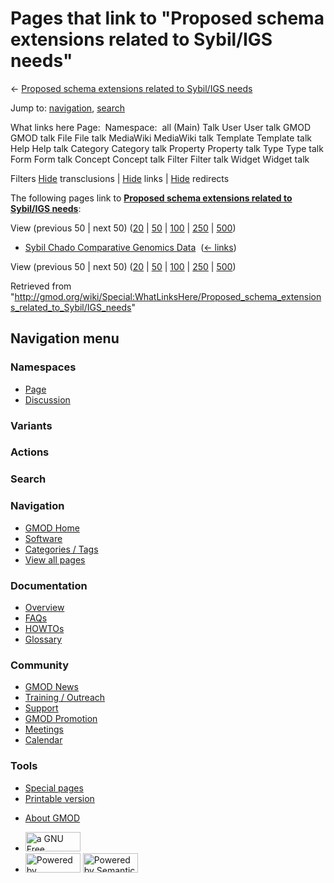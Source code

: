 <div id="mw-page-base" class="noprint">

</div>

<div id="mw-head-base" class="noprint">

</div>

<div id="content" class="mw-body" role="main">

<span id="top"></span>

<div id="mw-js-message" style="display:none;">

</div>



# <span dir="auto">Pages that link to "Proposed schema extensions related to Sybil/IGS needs"</span>

<div id="bodyContent">

<div id="contentSub">

← [Proposed schema extensions related to Sybil/IGS
needs](/wiki/Proposed_schema_extensions_related_to_Sybil/IGS_needs "Proposed schema extensions related to Sybil/IGS needs")

</div>

<div id="jump-to-nav" class="mw-jump">

Jump to: [navigation](#mw-navigation), [search](#p-search)

</div>

<div id="mw-content-text">

What links here Page:  Namespace:  all (Main) Talk User User talk GMOD
GMOD talk File File talk MediaWiki MediaWiki talk Template Template talk
Help Help talk Category Category talk Property Property talk Type Type
talk Form Form talk Concept Concept talk Filter Filter talk Widget
Widget talk

Filters
[Hide](/mediawiki/index.php?title=Special:WhatLinksHere/Proposed_schema_extensions_related_to_Sybil/IGS_needs&hidetrans=1 "Special:WhatLinksHere/Proposed schema extensions related to Sybil/IGS needs")
transclusions \|
[Hide](/mediawiki/index.php?title=Special:WhatLinksHere/Proposed_schema_extensions_related_to_Sybil/IGS_needs&hidelinks=1 "Special:WhatLinksHere/Proposed schema extensions related to Sybil/IGS needs")
links \|
[Hide](/mediawiki/index.php?title=Special:WhatLinksHere/Proposed_schema_extensions_related_to_Sybil/IGS_needs&hideredirs=1 "Special:WhatLinksHere/Proposed schema extensions related to Sybil/IGS needs")
redirects

The following pages link to **[Proposed schema extensions related to
Sybil/IGS
needs](/wiki/Proposed_schema_extensions_related_to_Sybil/IGS_needs "Proposed schema extensions related to Sybil/IGS needs")**:

View (previous 50 \| next 50)
([20](/mediawiki/index.php?title=Special:WhatLinksHere/Proposed_schema_extensions_related_to_Sybil/IGS_needs&limit=20 "Special:WhatLinksHere/Proposed schema extensions related to Sybil/IGS needs")
\|
[50](/mediawiki/index.php?title=Special:WhatLinksHere/Proposed_schema_extensions_related_to_Sybil/IGS_needs&limit=50 "Special:WhatLinksHere/Proposed schema extensions related to Sybil/IGS needs")
\|
[100](/mediawiki/index.php?title=Special:WhatLinksHere/Proposed_schema_extensions_related_to_Sybil/IGS_needs&limit=100 "Special:WhatLinksHere/Proposed schema extensions related to Sybil/IGS needs")
\|
[250](/mediawiki/index.php?title=Special:WhatLinksHere/Proposed_schema_extensions_related_to_Sybil/IGS_needs&limit=250 "Special:WhatLinksHere/Proposed schema extensions related to Sybil/IGS needs")
\|
[500](/mediawiki/index.php?title=Special:WhatLinksHere/Proposed_schema_extensions_related_to_Sybil/IGS_needs&limit=500 "Special:WhatLinksHere/Proposed schema extensions related to Sybil/IGS needs"))

- [Sybil Chado Comparative Genomics
  Data](/wiki/Sybil_Chado_Comparative_Genomics_Data "Sybil Chado Comparative Genomics Data")
  ‎ <span class="mw-whatlinkshere-tools">([←
  links](/mediawiki/index.php?title=Special:WhatLinksHere&target=Sybil+Chado+Comparative+Genomics+Data "Special:WhatLinksHere"))</span>

View (previous 50 \| next 50)
([20](/mediawiki/index.php?title=Special:WhatLinksHere/Proposed_schema_extensions_related_to_Sybil/IGS_needs&limit=20 "Special:WhatLinksHere/Proposed schema extensions related to Sybil/IGS needs")
\|
[50](/mediawiki/index.php?title=Special:WhatLinksHere/Proposed_schema_extensions_related_to_Sybil/IGS_needs&limit=50 "Special:WhatLinksHere/Proposed schema extensions related to Sybil/IGS needs")
\|
[100](/mediawiki/index.php?title=Special:WhatLinksHere/Proposed_schema_extensions_related_to_Sybil/IGS_needs&limit=100 "Special:WhatLinksHere/Proposed schema extensions related to Sybil/IGS needs")
\|
[250](/mediawiki/index.php?title=Special:WhatLinksHere/Proposed_schema_extensions_related_to_Sybil/IGS_needs&limit=250 "Special:WhatLinksHere/Proposed schema extensions related to Sybil/IGS needs")
\|
[500](/mediawiki/index.php?title=Special:WhatLinksHere/Proposed_schema_extensions_related_to_Sybil/IGS_needs&limit=500 "Special:WhatLinksHere/Proposed schema extensions related to Sybil/IGS needs"))

</div>

<div class="printfooter">

Retrieved from
"<http://gmod.org/wiki/Special:WhatLinksHere/Proposed_schema_extensions_related_to_Sybil/IGS_needs>"

</div>

<div id="catlinks" class="catlinks catlinks-allhidden">

</div>

<div class="visualClear">

</div>

</div>

</div>

<div id="mw-navigation">

## Navigation menu

<div id="mw-head">



<div id="left-navigation">

<div id="p-namespaces" class="vectorTabs" role="navigation"
aria-labelledby="p-namespaces-label">

### Namespaces

- <span id="ca-nstab-main"><a href="/wiki/Proposed_schema_extensions_related_to_Sybil/IGS_needs"
  accesskey="c" title="View the content page [c]">Page</a></span>
- <span id="ca-talk"><a
  href="/mediawiki/index.php?title=Talk:Proposed_schema_extensions_related_to_Sybil/IGS_needs&amp;action=edit&amp;redlink=1"
  accesskey="t"
  title="Discussion about the content page [t]">Discussion</a></span>

</div>

<div id="p-variants" class="vectorMenu emptyPortlet" role="navigation"
aria-labelledby="p-variants-label">

### 

### Variants[](#)

<div class="menu">

</div>

</div>

</div>

<div id="right-navigation">



<div id="p-cactions" class="vectorMenu emptyPortlet" role="navigation"
aria-labelledby="p-cactions-label">

### Actions[](#)

<div class="menu">

</div>

</div>

<div id="p-search" role="search">

### Search

<div id="simpleSearch">

</div>

</div>

</div>

</div>

<div id="mw-panel">

<div id="p-logo" role="banner">

<a href="/wiki/Main_Page"
style="background-image: url(http://gmod.org/images/GMOD-cogs.png);"
title="Visit the main page"></a>

</div>

<div id="p-Navigation" class="portal" role="navigation"
aria-labelledby="p-Navigation-label">

### Navigation

<div class="body">

- <span id="n-GMOD-Home">[GMOD Home](/wiki/Main_Page)</span>
- <span id="n-Software">[Software](/wiki/GMOD_Components)</span>
- <span id="n-Categories-.2F-Tags">[Categories /
  Tags](/wiki/Categories)</span>
- <span id="n-View-all-pages">[View all
  pages](/wiki/Special:AllPages)</span>

</div>

</div>

<div id="p-Documentation" class="portal" role="navigation"
aria-labelledby="p-Documentation-label">

### Documentation

<div class="body">

- <span id="n-Overview">[Overview](/wiki/Overview)</span>
- <span id="n-FAQs">[FAQs](/wiki/Category:FAQ)</span>
- <span id="n-HOWTOs">[HOWTOs](/wiki/Category:HOWTO)</span>
- <span id="n-Glossary">[Glossary](/wiki/Glossary)</span>

</div>

</div>

<div id="p-Community" class="portal" role="navigation"
aria-labelledby="p-Community-label">

### Community

<div class="body">

- <span id="n-GMOD-News">[GMOD News](/wiki/GMOD_News)</span>
- <span id="n-Training-.2F-Outreach">[Training /
  Outreach](/wiki/Training_and_Outreach)</span>
- <span id="n-Support">[Support](/wiki/Support)</span>
- <span id="n-GMOD-Promotion">[GMOD
  Promotion](/wiki/GMOD_Promotion)</span>
- <span id="n-Meetings">[Meetings](/wiki/Meetings)</span>
- <span id="n-Calendar">[Calendar](/wiki/Calendar)</span>

</div>

</div>

<div id="p-tb" class="portal" role="navigation"
aria-labelledby="p-tb-label">

### Tools

<div class="body">

- <span id="t-specialpages"><a href="/wiki/Special:SpecialPages" accesskey="q"
  title="A list of all special pages [q]">Special pages</a></span>
- <span id="t-print"><a
  href="/mediawiki/index.php?title=Special:WhatLinksHere/Proposed_schema_extensions_related_to_Sybil/IGS_needs&amp;printable=yes"
  rel="alternate" accesskey="p"
  title="Printable version of this page [p]">Printable version</a></span>

</div>

</div>

</div>

</div>

<div id="footer" role="contentinfo">

- <span id="footer-places-about">[About
  GMOD](/wiki/GMOD:About "GMOD:About")</span>

<!-- -->

- <span id="footer-copyrightico">[<img src="http://www.gnu.org/graphics/gfdl-logo-small.png" width="88"
  height="31" alt="a GNU Free Documentation License" />](http://www.gnu.org/licenses/fdl-1.3.html)</span>
- <span id="footer-poweredbyico">[<img src="/mediawiki/skins/common/images/poweredby_mediawiki_88x31.png"
  width="88" height="31" alt="Powered by MediaWiki" />](//www.mediawiki.org/)
  [<img
  src="/mediawiki/extensions/SemanticMediaWiki/includes/../resources/images/smw_button.png"
  width="88" height="31" alt="Powered by Semantic MediaWiki" />](https://www.semantic-mediawiki.org/wiki/Semantic_MediaWiki)</span>

<div style="clear:both">

</div>

</div>

